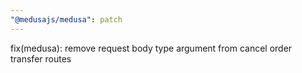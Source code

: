 ```yaml
---
"@medusajs/medusa": patch
---
```


fix(medusa): remove request body type argument from cancel order transfer routes
